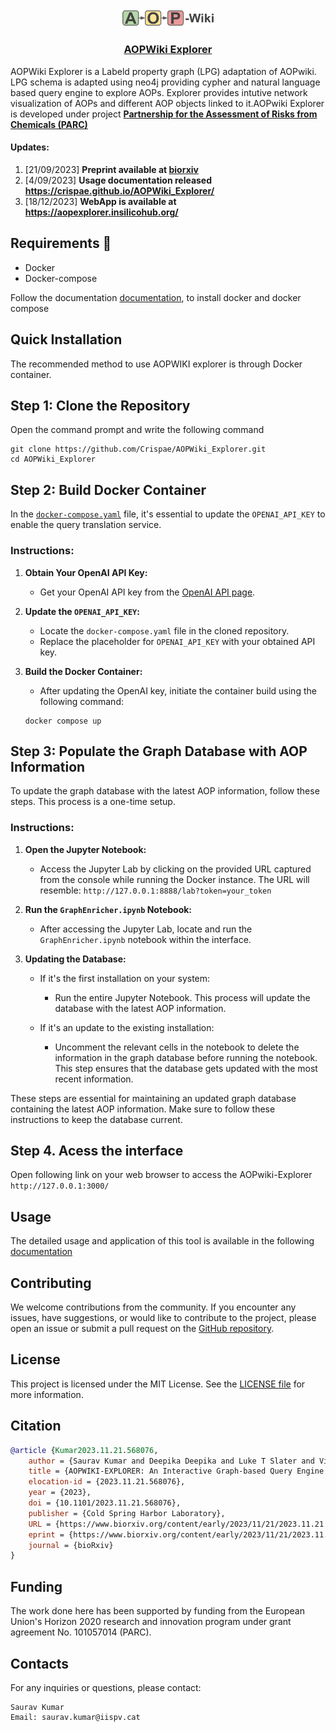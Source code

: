 ﻿
<div align="center">
  <img src="frontend/public/logo.png" alt="" width="150">
  <h3><a href="https://aopexplorer.insilicohub.org/" >AOPWiki Explorer</a></h3>
</div>  


AOPWiki Explorer is a Labeld property graph (LPG) adaptation of AOPwiki. LPG schema is adapted using neo4j providing cypher and natural language based query engine to explore AOPs. Explorer provides intutive network visualization of AOPs and different AOP objects linked to it.AOPwiki Explorer is developed under project [**Partnership for the Assessment of Risks from Chemicals (PARC)**](https://www.eu-parc.eu)  

#### Updates:
1. [21/09/2023] **Preprint available at [biorxiv](https://www.biorxiv.org/content/10.1101/2023.11.21.568076v1)**
2. [4/09/2023]  **Usage documentation released https://crispae.github.io/AOPWiki_Explorer/**
3. [18/12/2023] **WebApp is available at https://aopexplorer.insilicohub.org/**  

## Requirements 🐳
- Docker  
- Docker-compose  

Follow the documentation [documentation](https://docs.docker.com/engine/install/), to install docker and docker compose

## Quick Installation

The recommended method to use AOPWIKI explorer is through Docker container.

## Step 1: Clone the Repository
Open the command prompt and write the following command
  ```shell
git clone https://github.com/Crispae/AOPWiki_Explorer.git
cd AOPWiki_Explorer
```  
## Step 2: Build Docker Container

In the [`docker-compose.yaml`](https://github.com/Crispae/AOPWiki_Explorer/blob/main/docker-compose.yaml) file, it's essential to update the `OPENAI_API_KEY` to enable the query translation service.

### Instructions:

1. **Obtain Your OpenAI API Key:**
   - Get your OpenAI API key from the [OpenAI API page](https://openai.com/blog/openai-api).

2. **Update the `OPENAI_API_KEY`:**
   - Locate the `docker-compose.yaml` file in the cloned repository.
   - Replace the placeholder for `OPENAI_API_KEY` with your obtained API key.

3. **Build the Docker Container:**
   - After updating the OpenAI key, initiate the container build using the following command:
   ```shell
   docker compose up

## Step 3: Populate the Graph Database with AOP Information

To update the graph database with the latest AOP information, follow these steps. This process is a one-time setup.

### Instructions:

1. **Open the Jupyter Notebook:**
   - Access the Jupyter Lab by clicking on the provided URL captured from the console while running the Docker instance. The URL will resemble: `http://127.0.0.1:8888/lab?token=your_token`

2. **Run the `GraphEnricher.ipynb` Notebook:**
   - After accessing the Jupyter Lab, locate and run the `GraphEnricher.ipynb` notebook within the interface.

3. **Updating the Database:**
   - If it's the first installation on your system:
     - Run the entire Jupyter Notebook. This process will update the database with the latest AOP information.

   - If it's an update to the existing installation:
     - Uncomment the relevant cells in the notebook to delete the information in the graph database before running the notebook. This step ensures that the database gets updated with the most recent information.

These steps are essential for maintaining an updated graph database containing the latest AOP information. Make sure to follow these instructions to keep the database current.


## Step 4. Acess the interface  
Open following link on your web browser to access the AOPwiki-Explorer  ```http://127.0.0.1:3000/```

## Usage
  The detailed usage and application of this tool is available in the following [documentation](https://crispae.github.io/AOPWiki_Explorer/)

## Contributing

We welcome contributions from the community. If you encounter any issues, have suggestions, or would like to contribute to the project, please open an issue or submit a pull request on the [GitHub repository](https://github.com/Crispae/AOPWiki_Explorer).

## License
This project is licensed under the MIT License. See the [LICENSE file](https://github.com/Crispae/AOPWiki_Explorer/blob/main/LICENSE.txt) for more information.

## Citation
```bibtex
@article {Kumar2023.11.21.568076,
	author = {Saurav Kumar and Deepika Deepika and Luke T Slater and Vikas Kumar, Sr.},
	title = {AOPWIKI-EXPLORER: An Interactive Graph-based Query Engine leveraging Large Language Models},
	elocation-id = {2023.11.21.568076},
	year = {2023},
	doi = {10.1101/2023.11.21.568076},
	publisher = {Cold Spring Harbor Laboratory},
	URL = {https://www.biorxiv.org/content/early/2023/11/21/2023.11.21.568076},
	eprint = {https://www.biorxiv.org/content/early/2023/11/21/2023.11.21.568076.full.pdf},
	journal = {bioRxiv}
}
```
## Funding
The work done here has been supported by funding from the European Union's Horizon 2020 research and innovation program under grant agreement No. 101057014 (PARC).

## Contacts
For any inquiries or questions, please contact:

    Saurav Kumar
    Email: saurav.kumar@iispv.cat
